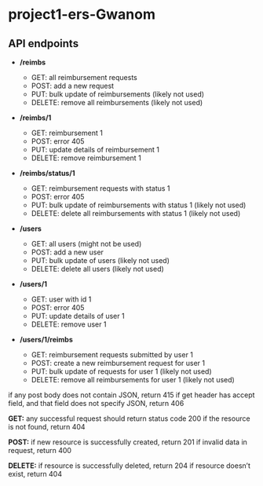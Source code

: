 # project1-ers-Gwanom

## API endpoints
- **/reimbs**
  - GET: all reimbursement requests
  - POST: add a new request
  - PUT: bulk update of reimbursements (likely not used)
  - DELETE: remove all reimbursements (likely not used)

- **/reimbs/1**
  - GET: reimbursement 1
  - POST: error 405
  - PUT: update details of reimbursement 1
  - DELETE: remove reimbursement 1

- **/reimbs/status/1**
  - GET: reimbursement requests with status 1
  - POST: error 405
  - PUT: bulk update of reimbursements with status 1 (likely not used)
  - DELETE: delete all reimbursements with status 1 (likely not used)

- **/users**
  - GET: all users (might not be used)
  - POST: add a new user
  - PUT: bulk update of users (likely not used)
  - DELETE: delete all users (likely not used)

- **/users/1**
  - GET: user with id 1
  - POST: error 405
  - PUT: update details of user 1
  - DELETE: remove user 1

- **/users/1/reimbs**
  - GET: reimbursement requests submitted by user 1
  - POST: create a new reimbursement request for user 1
  - PUT: bulk update of requests for user 1 (likely not used)
  - DELETE: remove all reimbursements for user 1 (likely not used)



if any post body does not contain JSON, return 415
if get header has accept field, and that field does not specify JSON, return 406

**GET:**
any successful request should return status code 200
if the resource is not found, return 404

**POST:**
if new resource is successfully created, return 201
if invalid data in request, return 400

**DELETE:**
if resource is successfully deleted, return 204
if resource doesn’t exist, return 404
